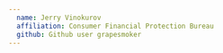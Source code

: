 ```yaml
---
  name: Jerry Vinokurov
  affiliation: Consumer Financial Protection Bureau 
  github: Github user grapesmoker
---
```

